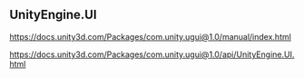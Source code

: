 
## UnityEngine.UI



https://docs.unity3d.com/Packages/com.unity.ugui@1.0/manual/index.html

https://docs.unity3d.com/Packages/com.unity.ugui@1.0/api/UnityEngine.UI.html
